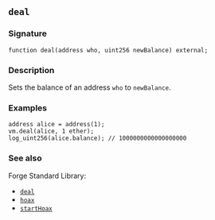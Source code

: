 ## `deal`

### Signature

```solidity
function deal(address who, uint256 newBalance) external;
```

### Description

Sets the balance of an address `who` to `newBalance`.

### Examples

```solidity
address alice = address(1);
vm.deal(alice, 1 ether);
log_uint256(alice.balance); // 1000000000000000000
```

### See also

Forge Standard Library:

- [`deal`](../reference/forge-std/deal.md)
- [`hoax`](../reference/forge-std/hoax.md)
- [`startHoax`](../reference/forge-std/startHoax.md)

